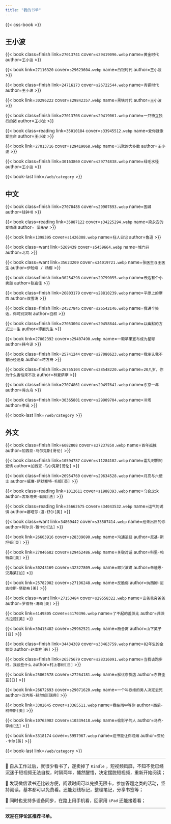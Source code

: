 ```yaml
---
title: "我的书单"
---
```


{{< css-book >}}

## 王小波

<div class="book_list">

{{< book class=finish link=`27013741` cover=`s29419096.webp` name=`黄金时代` author=`王小波` >}}

{{< book link=`27116320` cover=`s29623604.webp` name=`白银时代` author=`王小波` >}}

{{< book class=finish link=`24716173` cover=`s26722544.webp` name=`青铜时代` author=`王小波` >}}

{{< book link=`30296222` cover=`s29842357.webp` name=`黑铁时代` author=`王小波` >}}

{{< book class=finish link=`27013708` cover=`s29419061.webp` name=`一只特立独行的猪` author=`王小波` >}}

{{< book class=reading link=`35010184` cover=`s33945512.webp` name=`爱你就像爱生命` author=`王小波` >}}

{{< book link=`27013716` cover=`s29419068.webp` name=`沉默的大多数` author=`王小波` >}}

{{< book class=finish link=`30163860` cover=`s29774838.webp` name=`绿毛水怪` author=`王小波` >}}

{{< book-last link=`/web/category` >}}

## 中文

<div class="book_list">

{{< book class=finish link=`27070488` cover=`s29907893.webp` name=`围城` author=`钱钟书` >}}

{{< book class=reading link=`35887122` cover=`s34225294.webp` name=`梁永安的爱情课` author=` 梁永安` >}}

{{< book link=`1398395` cover=`s1426308.webp` name=`狂人日记` author=`鲁迅` >}}

{{< book class=want link=`5269439` cover=`s5459664.webp` name=`城门开` author=`北岛` >}}

{{< book class=want link=`35623209` cover=`s34019721.webp` name=`张医生与王医生` author=`伊险峰 / 杨樱` >}}

{{< book class=finish link=`30254298` cover=`s29799055.webp` name=`云边有个小卖部` author=`张嘉佳` >}}

{{< book class=finish link=`26803179` cover=`s28810239.webp` name=`平原上的摩西` author=`双雪涛` >}}

{{< book class=finish link=`24527845` cover=`s26542146.webp` name=`我讲个笑话，你可别哭啊` author=`囧叔` >}}

{{< book class=finish link=`27053004` cover=`s29458844.webp` name=`以幽默的方式过一生` author=`琢磨先生` >}}

{{< book link=`27002392` cover=`s29407490.webp` name=`一颗苹果宣布成为星球` author=`韩今谅` >}}

{{< book class=finish link=`25741244` cover=`s27080623.webp` name=`我承认我不曾历经沧桑` author=`蒋方舟` >}}

{{< book class=finish link=`26755104` cover=`s28548220.webp` name=`20几岁，你为什么害怕来不及` author=`林夏萨摩` >}}

{{< book class=finish link=`27074861` cover=`s29497641.webp` name=`东京一年` author=`蒋方舟` >}}

{{< book class=finish link=`30365801` cover=`s29909704.webp` name=`冷场` author=`李诞` >}}

{{< book-last link=`/web/category` >}}

## 外文

<div class="book_list">

{{< book class=finish link=`6082808` cover=`s27237850.webp` name=`百年孤独` author=`加西亚·马尔克斯[哥伦]` >}}

{{< book class=finish link=`10594787` cover=`s11284102.webp` name=`霍乱时期的爱情` author=`加西亚·马尔克斯[哥伦]` >}}

{{< book class=finish link=`26954760` cover=`s29634528.webp` name=`月亮与六便士` author=`威廉·萨默塞特·毛姆[英]` >}}

{{< book class=reading link=`1012611` cover=`s1988393.webp` name=`乌合之众` author=`古斯塔夫·勒庞[法]` >}}

{{< book class=reading link=`35662675` cover=`s34043532.webp` name=`运气的诱饵` author=`娜塔莎·道·舒尔[美]` >}}

{{< book class=want link=`34869442` cover=`s33507414.webp` name=`给未出世的你` author=`阿尔贝·雅卡尔[法]` >}}

{{< book link=`26663916` cover=`s28339690.webp` name=`沟通圣经` author=`尼基·斯坦顿[英]` >}}

{{< book link=`27046682` cover=`s29452486.webp` name=`关键对话` author=`科里·帕特森[美]` >}}

{{< book link=`30243169` cover=`s32327809.webp` name=`即兴演讲` author=`朱迪思·汉弗莱[加]` >}}

{{< book link=`25782902` cover=`s27196248.webp` name=`反脆弱` author=`纳西姆·尼古拉斯·塔勒布[美]` >}}

{{< book class=want link=`27153484` cover=`s29558322.webp` name=`富爸爸穷爸爸` author=`罗伯特·清崎[美]` >}}

{{< book link=`4149805` cover=`s4170396.webp` name=`了不起的盖茨比` author=`菲茨杰拉德[美]` >}}

{{< book link=`30415402` cover=`s29962521.webp` name=`断舍离` author=`山下英子[日]` >}}

{{< book class=finish link=`34434309` cover=`s33463759.webp` name=`82年生的金智英` author=`赵南柱[韩]` >}}

{{< book class=finish link=`26575679` cover=`s28316091.webp` name=`当我谈跑步时，我谈些什么` author=`村上春树[日]` >}}

{{< book link=`25862578` cover=`s27264181.webp` name=`解忧杂货店` author=`东野圭吾[日]` >}}

{{< book link=`26672693` cover=`s29071620.webp` name=`一个叫欧维的男人决定去死` author=`汉内斯·赫尔姆[瑞典]` >}}

{{< book link=`3302645` cover=`s3365511.webp` name=`我在雨中等你` author=`西蒙·柯蒂斯[美]` >}}

{{< book link=`10763902` cover=`s10339418.webp` name=`偷影子的人` author=`马克·李维[法]` >}}

{{< book link=`3318174` cover=`s5957967.webp` name=`这书能让你戒烟` author=`亚纶·卡尔[英]` >}}

{{< book-last link=`/web/category` >}}

---

📗 自从工作过后，就很少看书了，遂卖掉了 `Kindle` ，短视频风靡，不知不觉已经沉迷于短视频无法自拔，时隔两年，幡然醒悟，决定摆脱短视频，重新开始阅读；

📒 发现微信读书还比较方便，阅读时间可以兑换无限卡，参加答题之类的活动，坚持阅读，基本都可以免费看。还能划线标记，整理笔记，分享书签等；

📙 同时也支持多设备同步，在路上用手机看，回家用 `iPad` 还能接着看；

---

**欢迎在评论区推荐书单。**
